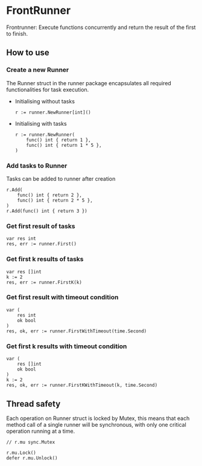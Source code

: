 # FrontRunner
Frontrunner: Execute functions concurrently and return the result of the first to finish.

## How to use

### Create a new Runner
The Runner struct in the runner package encapsulates all required functionalities for task execution.

* Initialising without tasks
    ```
    r := runner.NewRunner[int]()
    ```
* Initialising with tasks
    ```
    r := runner.NewRunner(
        func() int { return 1 },
        func() int { return 1 * 5 },
    )
    ```

### Add tasks to Runner
Tasks can be added to runner after creation
```
r.Add(
    func() int { return 2 },
    func() int { return 2 * 5 },
)
r.Add(func() int { return 3 })
```

### Get first result of tasks
```
var res int
res, err := runner.First()
```

### Get first k results of tasks
```
var res []int
k := 2
res, err := runner.FirstK(k)
```

### Get first result with timeout condition
```
var (
    res int
    ok bool
)
res, ok, err := runner.FirstWithTimeout(time.Second)
```

### Get first k results with timeout condition
```
var (
    res []int
    ok bool
)
k := 2
res, ok, err := runner.FirstKWithTimeout(k, time.Second)
```

## Thread safety
Each operation on Runner struct is locked by Mutex, this means that each method call of a single runner will be synchronous, with only one critical operation running at a time.
```
// r.mu sync.Mutex

r.mu.Lock()
defer r.mu.Unlock()
```